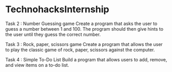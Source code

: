 # TechnohacksInternship
Task 2 : Number Guessing game
Create a program that asks the user to guess a
number between 1 and 100. The program
should then give hints to the user until they
guess the correct number.



Task 3 : Rock, paper, scissors game
Create a program that allows the user to play
the classic game of rock, paper, scissors
against the computer.



Task 4 : Simple To-Do List
Build a program that allows users to add,
remove, and view items on a to-do list.

